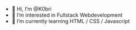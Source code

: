 - 👋 Hi, I’m @K0bri
- 👀 I’m interested in Fullstack Webdevelopment
- 🌱 I’m currently learning HTML / CSS / Javascript


<!---
K0bri/K0bri is a ✨ special ✨ repository because its `README.md` (this file) appears on your GitHub profile.
You can click the Preview link to take a look at your changes.
--->
